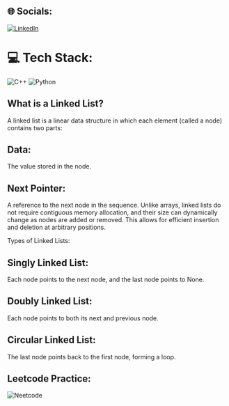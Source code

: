 ## 🌐 Socials:
[![LinkedIn](https://img.shields.io/badge/LinkedIn-%230077B5.svg?logo=linkedin&logoColor=white)](https://www.linkedin.com/in/atiladeoke/)

# 💻 Tech Stack:
![C++](https://img.shields.io/badge/c++-%2300599C.svg?style=for-the-badge&logo=c%2B%2B&logoColor=white)
![Python](https://img.shields.io/badge/python-3670A0?style=for-the-badge&logo=python&logoColor=ffdd54)

## What is a Linked List?
A linked list is a linear data structure in which each element (called a node) contains two parts:

## Data: 
The value stored in the node.
## Next Pointer: 
A reference to the next node in the sequence. Unlike arrays, linked lists do not require contiguous memory allocation, and their size can dynamically change as nodes are added or removed. This allows for efficient insertion and deletion at arbitrary positions.

Types of Linked Lists:
## Singly Linked List:
Each node points to the next node, and the last node points to None.
## Doubly Linked List:
Each node points to both its next and previous node.
## Circular Linked List:
The last node points back to the first node, forming a loop.
## Leetcode Practice:
![Neetcode](https://neetcode.io/roadmap)

